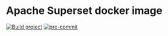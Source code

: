 # Apache Superset docker image

[![Build project](https://github.com/Romanow/apache-superset-docker/actions/workflows/build.yml/badge.svg?branch=master)](https://github.com/Romanow/apache-superset-docker/actions/workflows/build.yml)
[![pre-commit](https://img.shields.io/badge/pre--commit-enabled-brightgreen?logo=pre-commit)](https://github.com/pre-commit/pre-commit)
